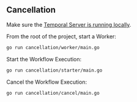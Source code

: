 ## Cancellation
<!-- @@@SNIPSTART samples-go-cancellation-readme -->
Make sure the [Temporal Server is running locally](https://learn.temporal.io/getting_started/go/dev_environment/#set-up-a-local-temporal-service-for-development-with-temporal-cli).

From the root of the project, start a Worker:

```bash
go run cancellation/worker/main.go
```

Start the Workflow Execution:

```bash
go run cancellation/starter/main.go
```

Cancel the Workflow Execution:

```bash
go run cancellation/cancel/main.go
```
<!-- @@@SNIPEND -->
